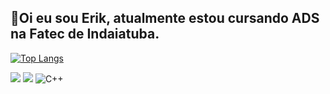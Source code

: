 ## 🙂Oi eu sou Erik, atualmente estou cursando ADS na Fatec de Indaiatuba.  

  [![Top Langs](https://github-readme-stats.vercel.app/api/top-langs/?username=Erik-Gomes&layout=compact&theme=dark)](https://github.com/Erik-Gomes/github-readme-stats)
  
<div> 

 <a href = "mailto:gomeserik35@gmail.com"><img src="https://img.shields.io/badge/-Gmail-%23333?style=for-the-badge&logo=gmail&logoColor=white" target="_blank"></a>
 <a href="https://www.cloudskillsboost.google/public_profiles/e8840cea-2cdd-4afa-90dc-78258d0264f0"><img aling="center" src="https://img.shields.io/badge/Google_Cloud-4285F4?style=for-the-badge&logo=google-cloud&logoColor=white"></a>
 ![C++](https://img.shields.io/badge/C%2B%2B-00599C?style=for-the-badge&logo=c%2B%2B&logoColor=white)

</div>

##




